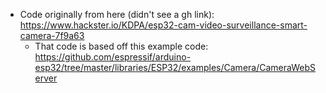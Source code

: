 - Code originally from here (didn't see a gh link): https://www.hackster.io/KDPA/esp32-cam-video-surveillance-smart-camera-7f9a63
    - That code is based off this example code: https://github.com/espressif/arduino-esp32/tree/master/libraries/ESP32/examples/Camera/CameraWebServer